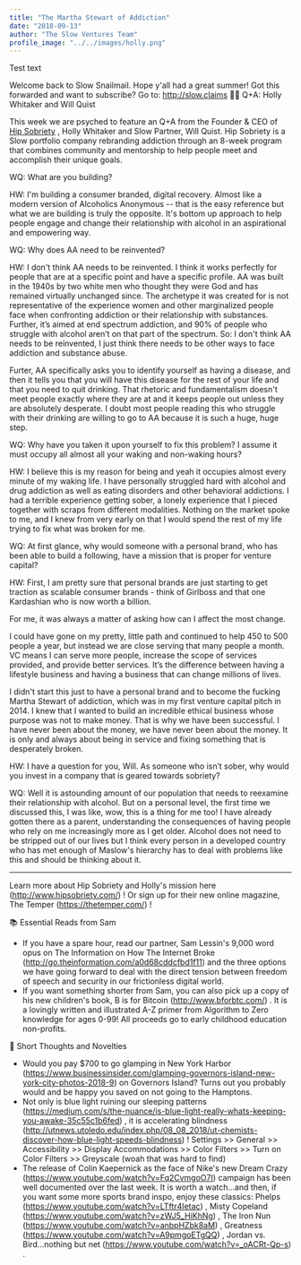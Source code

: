 ```yaml
---
title: "The Martha Stewart of Addiction"
date: "2018-09-13"
author: "The Slow Ventures Team"
profile_image: "../../images/holly.png"
---
```

Test text

Welcome back to Slow Snailmail. Hope y'all had a great summer! Got this forwarded and want to subscribe? Go to: http://slow.claims
👩‍💻 Q+A: Holly Whitaker and Will Quist

This week we are psyched to feature an Q+A from the Founder & CEO of [Hip Sobriety](http://www.hipsobriety.com/) , Holly Whitaker and Slow Partner, Will Quist. Hip Sobriety is a Slow portfolio company rebranding addiction through an 8-week program that combines community and mentorship to help people meet and accomplish their unique goals.

WQ: What are you building?

HW: I'm building a consumer branded, digital recovery. Almost like a modern version of Alcoholics Anonymous -- that is the easy reference but what we are building is truly the opposite. It's bottom up approach to help people engage and change their relationship with alcohol in an aspirational and empowering way.

WQ: Why does AA need to be reinvented?

HW: I don't think AA needs to be reinvented. I think it works perfectly for people that are at a specific point and have a specific profile. AA was built in the 1940s by two white men who thought they were God and has remained virtually unchanged since. The archetype it was created for is not representative of the experience women and other marginalized people face when confronting addiction or their relationship with substances. Further, it’s aimed at end spectrum addiction, and 90% of people who struggle with alcohol aren’t on that part of the spectrum. So: I don't think AA needs to be reinvented, I just think there needs to be other ways to face addiction and substance abuse.

Furter, AA specifically asks you to identify yourself as having a disease, and then it tells you that you will have this disease for the rest of your life and that you need to quit drinking. That rhetoric and fundamentalism doesn't meet people exactly where they are at and it keeps people out unless they are absolutely desperate. I doubt most people reading this who struggle with their drinking are willing to go to AA because it is such a huge, huge step.

WQ: Why have you taken it upon yourself to fix this problem? I assume it must occupy all almost all your waking and non-waking hours?

HW: I believe this is my reason for being and yeah it occupies almost every minute of my waking life. I have personally struggled hard with alcohol and drug addiction as well as eating disorders and other behavioral addictions. I had a terrible experience getting sober, a lonely experience that I pieced together with scraps from different modalities. Nothing on the market spoke to me, and I knew from very early on that I would spend the rest of my life trying to fix what was broken for me.

WQ: At first glance, why would someone with a personal brand, who has been able to build a following, have a mission that is proper for venture capital?

HW: First, I am pretty sure that personal brands are just starting to get traction as scalable consumer brands - think of Girlboss and that one Kardashian who is now worth a billion.

For me, it was always a matter of asking how can I affect the most change.

I could have gone on my pretty, little path and continued to help 450 to 500 people a year, but instead we are close serving that many people a month. VC means I can serve more people, increase the scope of services provided, and provide better services. It’s the difference between having a lifestyle business and having a business that can change millions of lives.

I didn't start this just to have a personal brand and to become the fucking Martha Stewart of addiction, which was in my first venture capital pitch in 2014. I knew that I wanted to build an incredible ethical business whose purpose was not to make money. That is why we have been successful. I have never been about the money, we have never been about the money. It is only and always about being in service and fixing something that is desperately broken.

HW: I have a question for you, Will. As someone who isn’t sober, why would you invest in a company that is geared towards sobriety?

WQ: Well it is astounding amount of our population that needs to reexamine their relationship with alcohol. But on a personal level, the first time we discussed this, I was like, wow, this is a thing for me too! I have already gotten there as a parent, understanding the consequences of having people who rely on me increasingly more as I get older. Alcohol does not need to be stripped out of our lives but I think every person in a developed country who has met enough of Maslow's hierarchy has to deal with problems like this and should be thinking about it.

-----------------

Learn more about Hip Sobriety and Holly's mission here (http://www.hipsobriety.com/) ! Or sign up for their new online magazine, The Temper (https://thetemper.com/) !

📚 Essential Reads from Sam
* If you have a spare hour, read our partner, Sam Lessin's 9,000 word opus on The Information on How The Internet Broke (http://go.theinformation.com/a0d68cddcfbd1f11) and the three options we have going forward to deal with the direct tension between freedom of speech and security in our frictionless digital world.
* If you want something shorter from Sam, you can also pick up a copy of his new children's book, B is for Bitcoin (http://www.bforbtc.com/) . It is a lovingly written and illustrated A-Z primer from Algorithm to Zero knowledge for ages 0-99! All proceeds go to early childhood education non-profits.

🤔 Short Thoughts and Novelties
* Would you pay $700 to go glamping in New York Harbor (https://www.businessinsider.com/glamping-governors-island-new-york-city-photos-2018-9) on Governors Island? Turns out you probably would and be happy you saved on not going to the Hamptons.
* Not only is blue light ruining our sleeping patterns (https://medium.com/s/the-nuance/is-blue-light-really-whats-keeping-you-awake-35c55c1b6fed) , it is accelerating blindness (http://utnews.utoledo.edu/index.php/08_08_2018/ut-chemists-discover-how-blue-light-speeds-blindness) !  Settings >> General >> Accessibility >> Display Accommodations >> Color Filters >> Turn on Color Filters >> Greyscale (woah that was hard to find)
* The release of Colin Kaepernick as the face of Nike's new Dream Crazy (https://www.youtube.com/watch?v=Fq2CvmgoO7I) campaign has been well documented over the last week. It is worth a watch...and then, if you want some more sports brand inspo, enjoy these classics: Phelps (https://www.youtube.com/watch?v=LTftr4Ietac) , Misty Copeland (https://www.youtube.com/watch?v=zWJ5_HiKhNg) , The Iron Nun (https://www.youtube.com/watch?v=anbpHZbk8aM) , Greatness (https://www.youtube.com/watch?v=A9pmgoETgQQ) , Jordan vs. Bird...nothing but net (https://www.youtube.com/watch?v=_oACRt-Qp-s) .